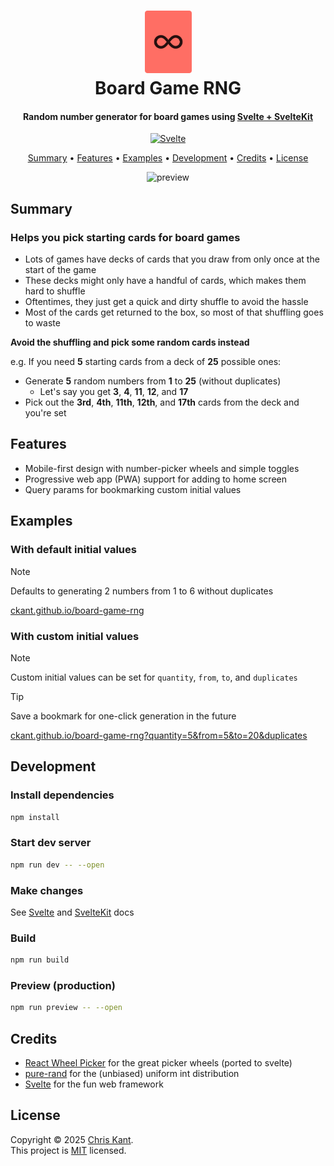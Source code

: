 <h1 align="center">
  <img alt="logo" src="https://raw.githubusercontent.com/ckant/board-game-rng/main/src/lib/assets/logo.svg" width="75">
  <br>
  Board Game RNG
  <br>
</h1>

<h4 align="center">Random number generator for board games using <a href="https://svelte.dev/">Svelte + SvelteKit</a></h4>

<p align="center">
  <a href="https://svelte.dev">
    <img alt="Svelte" src="https://img.shields.io/badge/svelte-ff3e00.svg?style=for-the-badge&logo=svelte&logoColor=white&logoBackground=white" />
  </a>
</p>

<p align="center">
  <a href="#summary">Summary</a> •
  <a href="#features">Features</a> •
  <a href="#examples">Examples</a> •
  <a href="#development">Development</a> •
  <a href="#credits">Credits</a> •
  <a href="#license">License</a>
</p>

<div align="center"><img src="https://raw.githubusercontent.com/ckant/board-game-rng/main/media/demo.png" alt="preview" width="50%"></div>

## Summary

### Helps you pick starting cards for board games

- Lots of games have decks of cards that you draw from only once at the start of the game
- These decks might only have a handful of cards, which makes them hard to shuffle
- Oftentimes, they just get a quick and dirty shuffle to avoid the hassle
- Most of the cards get returned to the box, so most of that shuffling goes to waste

**Avoid the shuffling and pick some random cards instead**

e.g. If you need **5** starting cards from a deck of **25** possible ones:

- Generate **5** random numbers from **1** to **25** (without duplicates)
  - Let's say you get **3**, **4**, **11**, **12**, and **17**
- Pick out the **3rd**, **4th**, **11th**, **12th**, and **17th** cards from the deck and you're set

## Features

- Mobile-first design with number-picker wheels and simple toggles
- Progressive web app (PWA) support for adding to home screen
- Query params for bookmarking custom initial values

## Examples

### With default initial values

> [!NOTE]
> Defaults to generating 2 numbers from 1 to 6 without duplicates

[ckant.github.io/board-game-rng](https://ckant.github.io/board-game-rng)

### With custom initial values

> [!NOTE]
> Custom initial values can be set for `quantity`, `from`, `to`, and `duplicates`

> [!TIP]
> Save a bookmark for one-click generation in the future

[ckant.github.io/board-game-rng?quantity=5&from=5&to=20&duplicates](https://ckant.github.io/board-game-rng?quantity=5&from=5&to=20&duplicates)

## Development

### Install dependencies

```bash
npm install
```

### Start dev server

```bash
npm run dev -- --open
```

### Make changes

See [Svelte](https://svelte.dev/docs/svelte/overview) and [SvelteKit](https://svelte.dev/docs/kit/introduction) docs

### Build

```bash
npm run build
```

### Preview (production)

```bash
npm run preview -- --open
```

## Credits

- [React Wheel Picker](https://react-wheel-picker.chanhdai.com/) for the great picker wheels (ported to svelte)
- [pure-rand](https://github.com/dubzzz/pure-rand) for the (unbiased) uniform int distribution
- [Svelte](https://svelte.dev) for the fun web framework

## License

Copyright © 2025 [Chris Kant](https://github.com/ckant).<br />
This project is [MIT](https://github.com/ckant/board-game-rng/blob/main/LICENSE) licensed.
